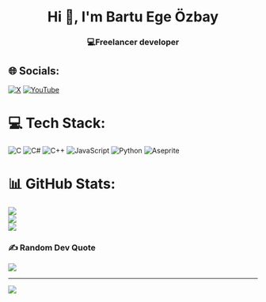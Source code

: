 <h1 align="center">Hi 👋, I'm Bartu Ege Özbay</h1>
<h3 align="center">💻Freelancer developer</h3>

## 🌐 Socials:
[![X](https://img.shields.io/badge/X-black.svg?logo=X&logoColor=white)](https://x.com/bartuegeozbay) [![YouTube](https://img.shields.io/badge/YouTube-%23FF0000.svg?logo=YouTube&logoColor=white)](https://youtube.com/@bartuegeozbay) 

# 💻 Tech Stack:
![C](https://img.shields.io/badge/c-%2300599C.svg?style=for-the-badge&logo=c&logoColor=white) ![C#](https://img.shields.io/badge/c%23-%23239120.svg?style=for-the-badge&logo=csharp&logoColor=white) ![C++](https://img.shields.io/badge/c++-%2300599C.svg?style=for-the-badge&logo=c%2B%2B&logoColor=white) ![JavaScript](https://img.shields.io/badge/javascript-%23323330.svg?style=for-the-badge&logo=javascript&logoColor=%23F7DF1E) ![Python](https://img.shields.io/badge/python-3670A0?style=for-the-badge&logo=python&logoColor=ffdd54) ![Aseprite](https://img.shields.io/badge/Aseprite-FFFFFF?style=for-the-badge&logo=Aseprite&logoColor=#7D929E)
# 📊 GitHub Stats:
![](https://github-readme-stats.vercel.app/api?username=bartuegeozbay&theme=transparent&hide_border=false&include_all_commits=false&count_private=false)<br/>
![](https://nirzak-streak-stats.vercel.app/?user=bartuegeozbay&theme=transparent&hide_border=false)<br/>
![](https://github-readme-stats.vercel.app/api/top-langs/?username=bartuegeozbay&theme=transparent&hide_border=false&include_all_commits=false&count_private=false&layout=compact)

### ✍️ Random Dev Quote
![](https://quotes-github-readme.vercel.app/api?type=horizontal&theme=radical)


---
[![](https://visitcount.itsvg.in/api?id=bartuegeozbay&icon=0&color=0)](https://visitcount.itsvg.in)

<!-- Proudly created with GPRM ( https://gprm.itsvg.in ) -->
